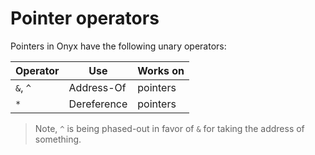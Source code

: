 # Pointer operators

Pointers in Onyx have the following unary operators:

| Operator | Use | Works on |
| --- | --- | --- |
| `&`, `^` | Address-Of | pointers |
| `*` | Dereference | pointers |

> Note, `^` is being phased-out in favor of `&` for taking the address of something.


